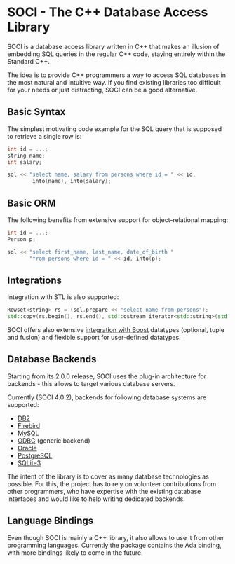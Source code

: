 # SOCI - The C++ Database Access Library

SOCI is a database access library written in C++ that makes an illusion of embedding
SQL queries in the regular C++ code, staying entirely within the Standard C++.

The idea is to provide C++ programmers a way to access SQL databases in the most natural and intuitive way.
If you find existing libraries too difficult for your needs or just distracting, SOCI can be a good alternative.

## Basic Syntax

The simplest motivating code example for the SQL query that is supposed to retrieve a single row is:

```cpp
int id = ...;
string name;
int salary;

sql << "select name, salary from persons where id = " << id,
        into(name), into(salary);
```

## Basic ORM

The following benefits from extensive support for object-relational mapping:

```cpp
int id = ...;
Person p;

sql << "select first_name, last_name, date_of_birth "
       "from persons where id = " << id, into(p);
```

## Integrations

Integration with STL is also supported:

```cpp
Rowset<string> rs = (sql.prepare << "select name from persons");
std::copy(rs.begin(), rs.end(), std::ostream_iterator<std::string>(std::cout, "\n"));
```

SOCI offers also extensive [integration with Boost](boost.md) datatypes (optional, tuple and fusion) and flexible support for user-defined datatypes.

## Database Backends

Starting from its 2.0.0 release, SOCI uses the plug-in architecture for
backends - this allows to target various database servers.

Currently (SOCI 4.0.2), backends for following database systems are supported:

* [DB2](backends/db2.md)
* [Firebird](backends/firebird.md)
* [MySQL](backends/mysql.md)
* [ODBC](backends/odbc.md) (generic backend)
* [Oracle](backends/oracle.md)
* [PostgreSQL](backends/postgresql.md)
* [SQLite3](backends/sqlite3.md)

The intent of the library is to cover as many database technologies as possible.
For this, the project has to rely on volunteer contributions from other programmers,
who have expertise with the existing database interfaces and would like to help
writing dedicated backends.

## Language Bindings

Even though SOCI is mainly a C++ library, it also allows to use it from other programming languages.
Currently the package contains the Ada binding, with more bindings likely to come in the future.
